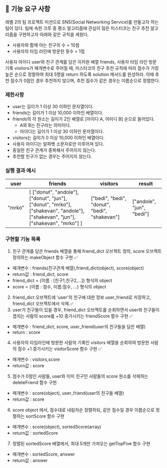 ## 🚀 기능 요구 사항

레벨 2의 팀 프로젝트 미션으로 SNS(Social Networking Service)를 만들고자 하는 팀이 있다. 팀에 속한 크루 중 평소 알고리즘에 관심이 많은 미스터코는 친구 추천 알고리즘을 구현하고자 아래와 같은 규칙을 세웠다.
- 사용자와 함께 아는 친구의 수 = 10점 
- 사용자의 타임 라인에 방문한 횟수 = 1점

사용자 아이디 user와 친구 관계를 담은 이차원 배열 friends, 사용자 타임 라인 방문 기록 visitors가 매개변수로 주어질 때, 미스터코의 친구 추천 규칙에 따라 점수가 가장 높은 순으로 정렬하여 최대 5명을 return 하도록 solution 메서드를 완성하라. 이때 추천 점수가 0점인 경우 추천하지 않으며, 추천 점수가 같은 경우는 이름순으로 정렬한다.

### 제한사항

- user는 길이가 1 이상 30 이하인 문자열이다.
- friends는 길이가 1 이상 10,000 이하인 배열이다.
- friends의 각 원소는 길이가 2인 배열로 [아이디 A, 아이디 B] 순으로 들어있다.
  - A와 B는 친구라는 의미이다.
  - 아이디는 길이가 1 이상 30 이하인 문자열이다.
- visitors는 길이가 0 이상 10,000 이하인 배열이다.
- 사용자 아이디는 알파벳 소문자로만 이루어져 있다.
- 동일한 친구 관계가 중복해서 주어지지 않는다.
- 추천할 친구가 없는 경우는 주어지지 않는다.

### 실행 결과 예시

| user   | friends                                                                                                                         | visitors                                      | result                    |
| ------ | ------------------------------------------------------------------------------------------------------------------------------- | --------------------------------------------- | ------------------------- |
| "mrko" | [ ["donut", "andole"], ["donut", "jun"], ["donut", "mrko"], ["shakevan", "andole"], ["shakevan", "jun"], ["shakevan", "mrko"] ] | ["bedi", "bedi", "donut", "bedi", "shakevan"] | ["andole", "jun", "bedi"] |

### 구현할 기능 목록
1. 친구 관계를 담은 friends 배열을 통해 friend_dict 오브젝트 정의, score 오브젝트 정의하는 makeObject 함수 구현 :white_check_mark:
- 매개변수 : friends(친구관계 배열),friend_dict(object), score(object)
- return값 : friend_dict, score
- friend_dict = {이름 : [친구1,친구2,...]} 형식의 object
- score = {이름 : 점수, 이름:점수, ...} 형식의 object
2. friend_dict 오브젝트에 'user'의 친구에 대한 정보 user_friend로 저장하고, friend_dict 오브젝트에서 삭제.:white_check_mark:
3. user가 친구들이 있을 경우, friend_dict 오브젝트를 순회하면서 user와 친구들이 겹치는 사람의 score를 +10 증가시키는 friendScore 함수 구현 :white_check_mark:
- 매개변수 : friend_dict, score, user_friend(user의 친구들을 담은 배열)
- return : score
4. 사용자의 타임라인에 방문한 사람의 기록인 visitors 배열을 순회하여 방문한 사람의 점수 +1 증가시키는 visitorScore 함수 구현 :white_check_mark:
- 매개변수 : visitors,score
- return값 : score
5. 점수가 0점인 사람들, user와 이미 친구인 사람들의 score 원소를 삭제하는 deleteFriend 함수 구현
- 매개변수 : score(object), user_friend(user의 친구들 배열)
- return값 : score
6. score object 에서, 점수대로 내림차순 정렬하되, 같은 점수일 경우 이름순으로 정렬하는 sortScore 함수 구현
- 매개변수 : score(object), sortedScore(array)
- return값 : sortedScore
7. 정렬된 sortedScore 배열에서, 최대 5개만 가져오는 getTopFive 함수 구현
- 매개변수 : sortedScore, answer
- return값 : answer